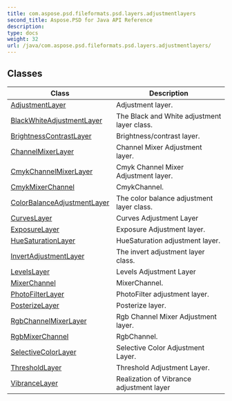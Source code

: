 ```yaml
---
title: com.aspose.psd.fileformats.psd.layers.adjustmentlayers
second_title: Aspose.PSD for Java API Reference
description: 
type: docs
weight: 32
url: /java/com.aspose.psd.fileformats.psd.layers.adjustmentlayers/
---
```



## Classes

| Class | Description |
| --- | --- |
| [AdjustmentLayer](../com.aspose.psd.fileformats.psd.layers.adjustmentlayers/adjustmentlayer) | Adjustment layer. |
| [BlackWhiteAdjustmentLayer](../com.aspose.psd.fileformats.psd.layers.adjustmentlayers/blackwhiteadjustmentlayer) | The Black and White adjustment layer class. |
| [BrightnessContrastLayer](../com.aspose.psd.fileformats.psd.layers.adjustmentlayers/brightnesscontrastlayer) | Brightness/contrast layer. |
| [ChannelMixerLayer](../com.aspose.psd.fileformats.psd.layers.adjustmentlayers/channelmixerlayer) | Channel Mixer Adjustment layer. |
| [CmykChannelMixerLayer](../com.aspose.psd.fileformats.psd.layers.adjustmentlayers/cmykchannelmixerlayer) | Cmyk Channel Mixer Adjustment layer. |
| [CmykMixerChannel](../com.aspose.psd.fileformats.psd.layers.adjustmentlayers/cmykmixerchannel) | CmykChannel. |
| [ColorBalanceAdjustmentLayer](../com.aspose.psd.fileformats.psd.layers.adjustmentlayers/colorbalanceadjustmentlayer) | The color balance adjustment layer class. |
| [CurvesLayer](../com.aspose.psd.fileformats.psd.layers.adjustmentlayers/curveslayer) | Curves Adjustment Layer |
| [ExposureLayer](../com.aspose.psd.fileformats.psd.layers.adjustmentlayers/exposurelayer) | Exposure Adjustment layer. |
| [HueSaturationLayer](../com.aspose.psd.fileformats.psd.layers.adjustmentlayers/huesaturationlayer) | HueSaturation adjustment layer. |
| [InvertAdjustmentLayer](../com.aspose.psd.fileformats.psd.layers.adjustmentlayers/invertadjustmentlayer) | The invert adjustment layer class. |
| [LevelsLayer](../com.aspose.psd.fileformats.psd.layers.adjustmentlayers/levelslayer) | Levels Adjustment Layer |
| [MixerChannel](../com.aspose.psd.fileformats.psd.layers.adjustmentlayers/mixerchannel) | MixerChannel. |
| [PhotoFilterLayer](../com.aspose.psd.fileformats.psd.layers.adjustmentlayers/photofilterlayer) | PhotoFilter adjustment layer. |
| [PosterizeLayer](../com.aspose.psd.fileformats.psd.layers.adjustmentlayers/posterizelayer) | Posterize layer. |
| [RgbChannelMixerLayer](../com.aspose.psd.fileformats.psd.layers.adjustmentlayers/rgbchannelmixerlayer) | Rgb Channel Mixer Adjustment layer. |
| [RgbMixerChannel](../com.aspose.psd.fileformats.psd.layers.adjustmentlayers/rgbmixerchannel) | RgbChannel. |
| [SelectiveColorLayer](../com.aspose.psd.fileformats.psd.layers.adjustmentlayers/selectivecolorlayer) | Selective Color Adjustment Layer. |
| [ThresholdLayer](../com.aspose.psd.fileformats.psd.layers.adjustmentlayers/thresholdlayer) | Threshold Adjustment Layer. |
| [VibranceLayer](../com.aspose.psd.fileformats.psd.layers.adjustmentlayers/vibrancelayer) | Realization of Vibrance adjustment layer |
